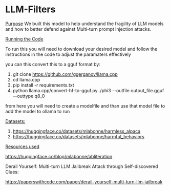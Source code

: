 # LLM-Filters
<ins>Purpose</ins> 
We built this model to help understand the fragility of LLM models and how to better defend against Multi-turn prompt injection attacks.

<ins>Running the Code</ins>

To run this you will need to download your desired model and follow the instructions in the code to adjust the paramaters effectively

you can this convert this to a gguf format by:
1. git clone https://github.com/ggerganov/llama.cpp
2. cd llama.cpp
3. pip install -r requirements.txt
4. python llama.cpp/convert-hf-to-gguf.py ./phi3 --outfile output_file.gguf --outtype q8_0

from here you will need to create a modelfile and than use that model file to add the model to ollama to run


<ins> Datasets: </ins> 
1. https://huggingface.co/datasets/mlabonne/harmless_alpaca
2. https://huggingface.co/datasets/mlabonne/harmful_behaviors

<ins>Resources used</ins>

https://huggingface.co/blog/mlabonne/abliteration

Derail Yourself: Multi-turn LLM Jailbreak Attack through Self-discovered Clues: 
   
   https://paperswithcode.com/paper/derail-yourself-multi-turn-llm-jailbreak
   
